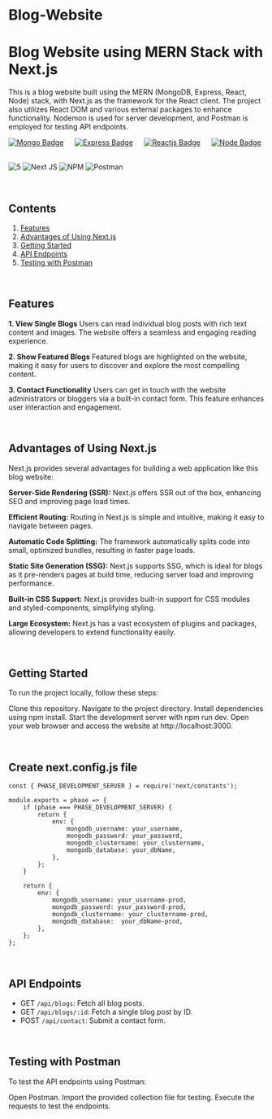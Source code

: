 # Blog-Website

# Blog Website using MERN Stack with Next.js
This is a blog website built using the MERN (MongoDB, Express, React, Node) stack, with Next.js as the framework for the React client. The project also utilizes React DOM and various external packages to enhance functionality. Nodemon is used for server development, and Postman is employed for testing API endpoints.

[![Mongo Badge](http://img.shields.io/badge/Database%20-MongoDB-darkgreen?style=for-the-badge&logo=mongodb)](https://www.mongodb.com/)
&emsp;
[![Express Badge](http://img.shields.io/badge/Server%20-Express-black?style=for-the-badge&logo=express)](https://expressjs.com/)
&emsp;
[![Reactjs Badge](http://img.shields.io/badge/Client%20-React-blue?style=for-the-badge&logo=react)](https://reactjs.org/)
&emsp;
[![Node Badge](http://img.shields.io/badge/Backend%20-Node-green?style=for-the-badge&logo=node.js)](https://nodejs.org/en/)
&emsp;


![5](https://github.com/umangutkarsh/blog-website/assets/95426993/2ea84ff6-1902-4a4f-a2b8-6e61aff471ab)
![Next JS](https://img.shields.io/badge/Next-black?style=for-the-badge&logo=next.js&logoColor=white)
![NPM](https://img.shields.io/badge/NPM-%23CB3837.svg?style=for-the-badge&logo=npm&logoColor=white)
![Postman](https://img.shields.io/badge/Postman-FF6C37?style=for-the-badge&logo=postman&logoColor=white)



<br />

## Contents
1. [Features](https://github.com/umangutkarsh/blog-website/tree/main#features)
2. [Advantages of Using Next.js](https://github.com/umangutkarsh/blog-website/tree/main#advantages-of-using-nextjs)
3. [Getting Started](https://github.com/umangutkarsh/blog-website/tree/main#getting-started)
4. [API Endpoints](https://github.com/umangutkarsh/blog-website/tree/main#getting-started)
5. [Testing with Postman](https://github.com/umangutkarsh/blog-website/tree/main#testing-with-postman)

<br />

## Features
**1. View Single Blogs**
Users can read individual blog posts with rich text content and images. The website offers a seamless and engaging reading experience.

**2. Show Featured Blogs**
Featured blogs are highlighted on the website, making it easy for users to discover and explore the most compelling content.

**3. Contact Functionality**
Users can get in touch with the website administrators or bloggers via a built-in contact form. This feature enhances user interaction and engagement.

<br />

## Advantages of Using Next.js
Next.js provides several advantages for building a web application like this blog website:

**Server-Side Rendering (SSR):** Next.js offers SSR out of the box, enhancing SEO and improving page load times.

**Efficient Routing:** Routing in Next.js is simple and intuitive, making it easy to navigate between pages.

**Automatic Code Splitting:** The framework automatically splits code into small, optimized bundles, resulting in faster page loads.

**Static Site Generation (SSG):** Next.js supports SSG, which is ideal for blogs as it pre-renders pages at build time, reducing server load and improving performance.

**Built-in CSS Support:** Next.js provides built-in support for CSS modules and styled-components, simplifying styling.

**Large Ecosystem:** Next.js has a vast ecosystem of plugins and packages, allowing developers to extend functionality easily.


<br />


## Getting Started
To run the project locally, follow these steps:

Clone this repository.
Navigate to the project directory.
Install dependencies using npm install.
Start the development server with npm run dev.
Open your web browser and access the website at http://localhost:3000.

<br />

## Create next.config.js file
```
const { PHASE_DEVELOPMENT_SERVER } = require('next/constants');

module.exports = phase => {
	if (phase === PHASE_DEVELOPMENT_SERVER) {
		return {
			env: {
				mongodb_username: your_username,
				mongodb_password: your_password,
				mongodb_clustername: your_clustername,
				mongodb_database: your_dbName,
			},
		};
	}

	return {
		env: {
			mongodb_username: your_username-prod,
			mongodb_password: your_password-prod,
			mongodb_clustername: your_clustername-prod,
			mongodb_database:  your_dbName-prod,
		},
	};
};

```


<br />


## API Endpoints
* GET `/api/blogs`: Fetch all blog posts.
* GET `/api/blogs/:id`: Fetch a single blog post by ID.
* POST `/api/contact`: Submit a contact form.

<br />

## Testing with Postman
To test the API endpoints using Postman:

Open Postman.
Import the provided collection file for testing.
Execute the requests to test the endpoints.
